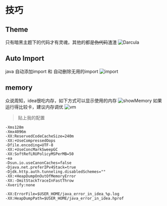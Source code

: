 # 技巧

## Theme
只有暗黑主题下的代码才有灵魂，其他的都是~~伪代码~~渣渣
![Darcula](http://q04rnakch.bkt.clouddn.com/idea/Darcula.png!84dd)

## Auto Import
java 自动添加import 和 自动删除无用的import
![import](http://q04rnakch.bkt.clouddn.com/idea/import.png!84dd)

## memory
众说周知，idea很吃内存，如下方式可以显示使用的内存
![showMemory](http://q04rnakch.bkt.clouddn.com/idea/showMemory.png!84dd)
如果运行得比较卡，建议内存调优
![vm](http://q04rnakch.bkt.clouddn.com/idea/vm.png!84dd)
>贴上我的配置
```
-Xms128m
-Xmx4096m
-XX:ReservedCodeCacheSize=240m
-XX:+UseCompressedOops
-Dfile.encoding=UTF-8
-XX:+UseConcMarkSweepGC
-XX:SoftRefLRUPolicyMSPerMB=50
-ea
-Dsun.io.useCanonCaches=false
-Djava.net.preferIPv4Stack=true
-Djdk.http.auth.tunneling.disabledSchemes=""
-XX:+HeapDumpOnOutOfMemoryError
-XX:-OmitStackTraceInFastThrow
-Xverify:none

-XX:ErrorFile=$USER_HOME/java_error_in_idea_%p.log
-XX:HeapDumpPath=$USER_HOME/java_error_in_idea.hprof
```
